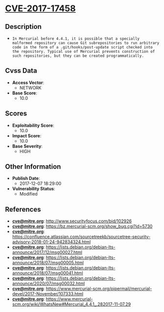 
# [CVE-2017-17458](https://cve.mitre.org/cgi-bin/cvename.cgi?name=CVE-2017-17458)

## Description

- `In Mercurial before 4.4.1, it is possible that a specially malformed repository can cause Git subrepositories to run arbitrary code in the form of a .git/hooks/post-update script checked into the repository. Typical use of Mercurial prevents construction of such repositories, but they can be created programmatically.`

## Cvss Data

- **Access Vector**:
  - NETWORK
- **Base Score**:
  - 10.0

## Scores

- **Exploitability Score**:
  - 10.0
- **Impact Score**:
  - 10.0
- **Base Severity**:
  - HIGH

## Other Information

- **Publish Date**:
  - 2017-12-07 18:29:00
- **Vulnerability Status**:
  - Modified

## References

- **cve@mitre.org**: http://www.securityfocus.com/bid/102926
- **cve@mitre.org**: https://bz.mercurial-scm.org/show_bug.cgi?id=5730
- **cve@mitre.org**: https://confluence.atlassian.com/sourcetreekb/sourcetree-security-advisory-2018-01-24-942834324.html
- **cve@mitre.org**: https://lists.debian.org/debian-lts-announce/2017/12/msg00027.html
- **cve@mitre.org**: https://lists.debian.org/debian-lts-announce/2018/07/msg00005.html
- **cve@mitre.org**: https://lists.debian.org/debian-lts-announce/2018/07/msg00041.html
- **cve@mitre.org**: https://lists.debian.org/debian-lts-announce/2020/07/msg00032.html
- **cve@mitre.org**: https://www.mercurial-scm.org/pipermail/mercurial-devel/2017-November/107333.html
- **cve@mitre.org**: https://www.mercurial-scm.org/wiki/WhatsNew#Mercurial_4.4.1_.282017-11-07.29
